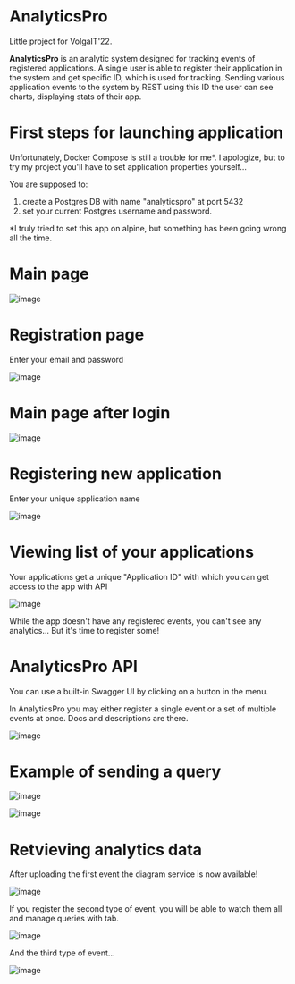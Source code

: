 # AnalyticsPro
Little project for VolgaIT'22.

**AnalyticsPro** is an analytic system designed for tracking events of registered applications. A single user is able to register their application in the system and get specific ID, which is used for tracking. Sending various application events  to the system by REST using this ID the user can see charts, displaying stats of their app.

# First steps for launching application

Unfortunately, Docker Compose is still a trouble for me*. 
I apologize, but to try my project you'll have to set application properties yourself...

You are supposed to: 
1) create a Postgres DB with name "analyticspro" at port 5432
2) set your current Postgres username and password.

*I truly tried to set this app on alpine, but something has been going wrong all the time.

# Main page
![image](https://user-images.githubusercontent.com/72615475/170872933-da73618a-af73-4980-967d-d8e547b2b999.png)

# Registration page

Enter your email and password

![image](https://user-images.githubusercontent.com/72615475/170873031-f06c845c-70b3-474a-b36b-7605140b6e2b.png)

# Main page after login
![image](https://user-images.githubusercontent.com/72615475/170873075-8ff8c2ca-9a7e-4b56-99e4-1782234d6491.png)

# Registering new application

Enter your unique application name

![image](https://user-images.githubusercontent.com/72615475/170873102-34fadac1-fdce-4e97-9c9f-b3d2a16096f6.png)

# Viewing list of your applications

Your applications get a unique "Application ID" with which you can get access to the app with API

![image](https://user-images.githubusercontent.com/72615475/170873143-de74854e-dca0-44de-94b4-64aeeb4fe892.png)

While the app doesn't have any registered events, you can't see any analytics... But it's time to register some!

# AnalyticsPro API

You can use a built-in Swagger UI by clicking on a button in the menu. 

In AnalyticsPro you may either register a single event or a set of multiple events at once. Docs and descriptions are there.

![image](https://user-images.githubusercontent.com/72615475/170873406-629762c4-c691-43d6-8fa5-823efe4c76dd.png)

# Example of sending a query

![image](https://user-images.githubusercontent.com/72615475/170873505-f31a8527-613d-4095-9e46-27a963c70751.png)

![image](https://user-images.githubusercontent.com/72615475/170873520-1c02ad6d-02ab-48f9-8ff7-8f3c2bdcd9d1.png)

# Retvieving analytics data

After uploading the first event the diagram service is now available!

![image](https://user-images.githubusercontent.com/72615475/170873567-b5d2cf14-b5e3-4bf4-bf3e-9b9e9170da9a.png)

If you register the second type of event, you will be able to watch them all and manage queries with tab.

![image](https://user-images.githubusercontent.com/72615475/170873691-4791b404-a643-4989-83c4-c985658f919d.png)

And the third type of event...

![image](https://user-images.githubusercontent.com/72615475/170873735-44c7d775-ad4f-4868-a0c3-703f30b33deb.png)

